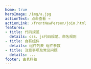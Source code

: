 ```yaml
---
home: true
heroImage: /img/a.jpg
actionText: 点击查看 →
actionLink: /frontNewPerson/join.html
features:
- title: 代码规范
  details: css、js代码规范、命名规则
- title: 自有组件
  details: 组件列表 组件参数
- title: 注意事项及常见问题
  details: ...
footer: 古茗科技
---
```

